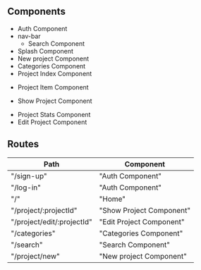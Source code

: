 ## Components

- Auth Component
- nav-bar
  + Search Component
-  Splash Component
-  New project Component
-  Categories Component
-  Project Index Component
  + Project Item Component
-  Show Project Component
  + Project Stats Component
  + Edit Project Component

## Routes

|Path                         | Component                     |
|-----------------------------|-------------------------------|
| "/sign-up"                  | "Auth Component"              |
| "/log-in"                   | "Auth Component"              |
| "/"                         | "Home"                        |
| "/project/:projectId"       | "Show Project Component"      |
| "/project/edit/:projectId"  | "Edit Project Component"      |
| "/categories"               | "Categories Component"        |
| "/search"                   | "Search Component"            |
| "/project/new"	            | "New project Component"       |
